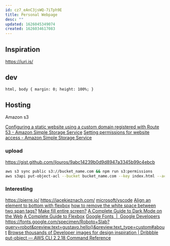 ```yaml
---
id: cz7_eAnC3jsWQ-7iTph9E
title: Personal Webpage
desc: ""
updated: 1626045349074
created: 1626034617083
---
```


## Inspiration

https://iuri.is/

## dev

```html
html, body { margin: 0; height: 100%; }
```

## Hosting

Amazon s3

[Configuring a static website using a custom domain registered with Route 53 - Amazon Simple Storage Service](https://docs.aws.amazon.com/AmazonS3/latest/userguide/website-hosting-custom-domain-walkthrough.html)
[Setting permissions for website access - Amazon Simple Storage Service](https://docs.aws.amazon.com/AmazonS3/latest/userguide/WebsiteAccessPermissionsReqd.html)

### upload

https://gist.github.com/jlouros/9abc14239b0d9d8947a3345b99c4ebcb

```bash
aws s3 sync public s3://bucket_name.com && npm run s3:permissions
aws s3api put-object-acl --bucket bucket_name.com --key index.html --acl public-read
```

### Interesting

https://pierre.io/
https://jacekjeznach.com/
[microsoft/vscode](https://github.com/microsoft/vscode/blob/main/extensions/theme-defaults/themes/dark_vs.json)
[Align an element to bottom with flexbox](https://stackoverflow.com/questions/31000885/align-an-element-to-bottom-with-flexbox)
[how to remove the white space between two span tags?](https://stackoverflow.com/questions/39570556/how-to-remove-the-white-space-between-two-span-tags/39570687)
[Make <body> fill entire screen?](https://stackoverflow.com/questions/5721904/make-body-fill-entire-screen)
[A Complete Guide to Dark Mode on the Web](https://css-tricks.com/a-complete-guide-to-dark-mode-on-the-web/)
[A Complete Guide to Flexbox](https://css-tricks.com/snippets/css/a-guide-to-flexbox/)
[Google Fonts  |  Google Developers](https://developers.google.com/fonts)
https://fonts.google.com/specimen/Roboto+Slab?query=robot&preview.text=gustavo.hello()&preview.text_type=custom#about
[Browse thousands of Developer images for design inspiration | Dribbble](https://dribbble.com/search/developer)
[put-object — AWS CLI 2.2.18 Command Reference](https://awscli.amazonaws.com/v2/documentation/api/latest/reference/s3api/put-object.html)
